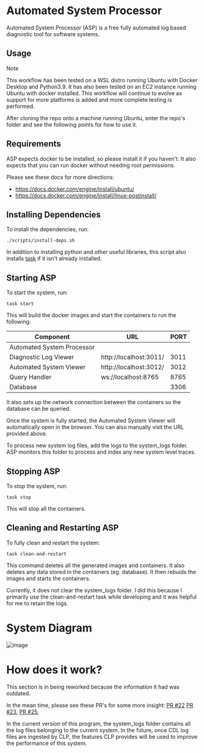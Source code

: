 # Automated System Processor

Automated System Processor (ASP) is a free fully automated log based diagnostic tool for software systems. 

## Usage

> [!NOTE]  
> This workflow has been tested on a WSL distro running Ubuntu with Docker Desktop and Python3.9. It has also been tested on an EC2 instance running Ubuntu with docker installed. This workflow will continue to evolve as support for more platforms is added and more complete testing is performed.

After cloning the repo onto a machine running Ubuntu, enter the repo's folder and see the following points for how to use it.

## Requirements

ASP expects docker to be installed, so please install it if you haven't. It also expects that you can run docker without needing root permissions. 

Please see these docs for more directions:
- https://docs.docker.com/engine/install/ubuntu/
- https://docs.docker.com/engine/install/linux-postinstall/

## Installing Dependencies

To install the dependencies, run:
```shell
./scripts/install-deps.sh
```
In addition to installing python and other useful libraries, this script also installs [task](https://taskfile.dev/) if it isn't already installed.

## Starting ASP

To start the system, run:
```shell
task start
```
This will build the docker images and start the containers to run the following:

| Component                  | URL                    | PORT |
|----------------------------|------------------------|------|
| Automated System Processor |                        |      |
| Diagnostic Log Viewer      | http://localhost:3011/ | 3011 |
| Automated System Viewer    | http://localhost:3012/ | 3012 |
| Query Handler              | ws://localhost:8765    | 8765 |
| Database                   |                        | 3306 |

It also sets up the network connection between the containers so the database can be queried.

Once the system is fully started, the Automated System Viewer will automatically open in the browser. You can also manually visit the URL provided above.

To process new system log files, add the logs to the system_logs folder. ASP monitors this folder to process and index any new system level traces.

## Stopping ASP

To stop the system, run:
```shell
task stop
```

This will stop all the containers.

## Cleaning and Restarting ASP

To fully clean and restart the system:
```shell
task clean-and-restart
```
This command deletes all the generated images and containers. It also deletes any data stored in the containers (eg. database). It then rebuids the images and starts the containers.

Currently, it does not clear the system_logs folder. I did this because I primarily use the clean-and-restart task while developing and it was helpful for me to retain the logs.

# System Diagram
![image](https://github.com/user-attachments/assets/787c7b7b-fff1-48e8-8ae0-03973437dc84)

# How does it work?

This section is in being reworked because the information it had was outdated.

In the mean time, please see these PR's for some more insight:
[PR #22](https://github.com/vishalpalaniappan/asp-query-server/pull/22)
[PR #23](https://github.com/vishalpalaniappan/asp-query-server/pull/23),
[PR #25](https://github.com/vishalpalaniappan/asp-query-server/pull/25), 

In the current version of this program, the system_logs folder contains all the log files belonging to the current system. In the future, once CDL log files are ingested by CLP, the features CLP provides will be used to improve the performance of this system.
